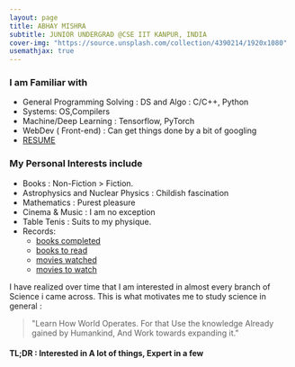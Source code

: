 ```yaml
---
layout: page
title: ABHAY MISHRA
subtitle: JUNIOR UNDERGRAD @CSE IIT KANPUR, INDIA
cover-img: "https://source.unsplash.com/collection/4390214/1920x1080"
usemathjax: true
---
```

### I am Familiar with 

- General Programming Solving : DS and Algo : C/C++, Python
- Systems: OS,Compilers
- Machine/Deep Learning : Tensorflow, PyTorch
- WebDev ( Front-end) : Can get things done by a bit of googling
- <a href="../PDF/190017_AbhayMishra_resume.pdf" target="_blank">RESUME</a>

### My Personal Interests include

- Books : Non-Fiction > Fiction.
- Astrophysics and Nuclear Physics : Childish fascination 
- Mathematics : Purest pleasure 
- Cinema & Music : I am no exception
- Table Tenis : Suits to my physique.
- Records:
  - <a href="../PDF/books_completed.pdf" target="_blank">books completed</a>
  - <a href="../PDF/books_to_read.pdf" target="_blank">books to read</a>
  - <a href="../PDF/movies_by_stars.pdf" target="_blank">movies watched</a>
  - <a href="../PDF/movies_to_watch.pdf" target="_blank">movies to watch</a>

I have realized over time that I am interested in almost every branch of Science i came across.
This is what motivates me to study science in general :
> "Learn How World Operates. For that Use the knowledge Already gained by Humankind, And Work towards expanding it."

#### TL;DR : Interested in A lot of things, Expert in a few
